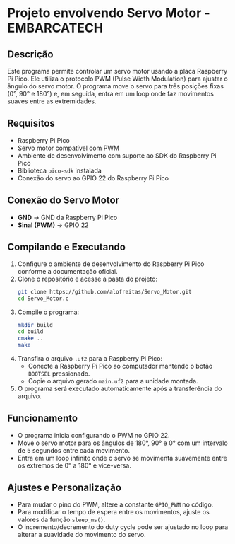 # Projeto envolvendo Servo Motor - EMBARCATECH

## Descrição
Este programa permite controlar um servo motor usando a placa Raspberry Pi Pico. Ele utiliza o protocolo PWM (Pulse Width Modulation) para ajustar o ângulo do servo motor. O programa move o servo para três posições fixas (0°, 90° e 180°) e, em seguida, entra em um loop onde faz movimentos suaves entre as extremidades.

## Requisitos
- Raspberry Pi Pico
- Servo motor compatível com PWM
- Ambiente de desenvolvimento com suporte ao SDK do Raspberry Pi Pico
- Biblioteca `pico-sdk` instalada
- Conexão do servo ao GPIO 22 do Raspberry Pi Pico

## Conexão do Servo Motor
- **GND** -> GND da Raspberry Pi Pico
- **Sinal (PWM)** -> GPIO 22

## Compilando e Executando
1. Configure o ambiente de desenvolvimento do Raspberry Pi Pico conforme a documentação oficial.
2. Clone o repositório e acesse a pasta do projeto:
   ```sh
   git clone https://github.com/alofreitas/Servo_Motor.git
   cd Servo_Motor.c
   ```
3. Compile o programa:
   ```sh
   mkdir build
   cd build
   cmake ..
   make
   ```
4. Transfira o arquivo `.uf2` para a Raspberry Pi Pico:
   - Conecte a Raspberry Pi Pico ao computador mantendo o botão `BOOTSEL` pressionado.
   - Copie o arquivo gerado `main.uf2` para a unidade montada.
5. O programa será executado automaticamente após a transferência do arquivo.

## Funcionamento
- O programa inicia configurando o PWM no GPIO 22.
- Move o servo motor para os ângulos de 180°, 90° e 0° com um intervalo de 5 segundos entre cada movimento.
- Entra em um loop infinito onde o servo se movimenta suavemente entre os extremos de 0° a 180° e vice-versa.

## Ajustes e Personalização
- Para mudar o pino do PWM, altere a constante `GPIO_PWM` no código.
- Para modificar o tempo de espera entre os movimentos, ajuste os valores da função `sleep_ms()`.
- O incremento/decremento do duty cycle pode ser ajustado no loop para alterar a suavidade do movimento do servo.

